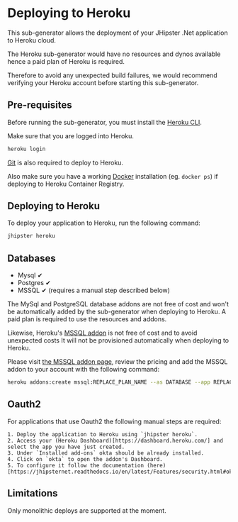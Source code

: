 # Deploying to Heroku

This sub-generator allows the deployment of your JHipster .Net application to Heroku cloud.

The Heroku sub-generator would have no resources and dynos available hence a paid plan of Heroku is required. 

Therefore to avoid any unexpected build failures, we would recommend verifying your Heroku account before starting this sub-generator.

## Pre-requisites

Before running the sub-generator, you must install the [Heroku CLI](https://cli.heroku.com/).

Make sure that you are logged into Heroku.
```bash
heroku login
```

[Git](https://git-scm.com/) is also required to deploy to Heroku.

Also make sure you have a working [Docker](https://docs.docker.com) installation (eg. `docker ps`) if deploying to Heroku Container Registry.

## Deploying to Heroku

To deploy your application to Heroku, run the following command:

```bash
jhipster heroku
```

## Databases

- Mysql ✔
- Postgres ✔ 
- MSSQL ✔ (requires a manual step described below)

The MySql and PostgreSQL database addons are not free of cost and won't be automatically added by the sub-generator when deploying to Heroku. A paid plan is required to use the resources and addons. 

Likewise, Heroku's [MSSQL addon](https://elements.heroku.com/addons/mssql) is not free of cost and to avoid unexpected costs It will not be provisioned automatically when deploying to Heroku.

Please visit [the MSSQL addon page](https://elements.heroku.com/addons/mssql), review the pricing and add the MSSQL addon to your account with the following command:
```bash
heroku addons:create mssql:REPLACE_PLAN_NAME --as DATABASE --app REPLACE_YOUR_APP_NAME
```

## Oauth2

For applications that use Oauth2 the following manual steps are required:

    1. Deploy the application to Heroku using `jhipster heroku`.
    2. Access your (Heroku Dashboard)[https://dashboard.heroku.com/] and select the app you have just created.
    3. Under `Installed add-ons` okta should be already installed.
    4. Click on `okta` to open the addon's Dashboard.
    5. To configure it follow the documentation (here)[https://jhipsternet.readthedocs.io/en/latest/Features/security.html#okta]


## Limitations

Only monolithic deploys are supported at the moment.
